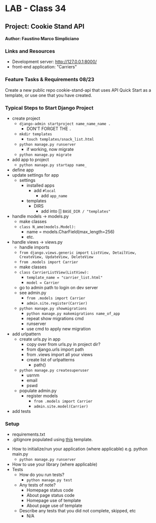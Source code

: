 # LAB - Class 34
## Project: Cookie Stand API
#### Author: Faustino Marco Simpliciano

### Links and Resources
- Development server: http://127.0.0.1:8000/
- front-end application: "Carriers"

### Feature Tasks & Requirements 08/23
Create a new public repo cookie-stand-api that uses API Quick Start as a template, or use one that you have created.

### Typical Steps to Start Django Project
- create project
  - `django-admin startproject name_name_name .`
    - DON'T FORGET THE `.`
  - `mkdir templates`
    - `touch templates/snack_list.html`
  - `python manage.py runserver`
    - if working, now migrate
  - `python manage.py migrate`
- add app to project
  - `python manage.py startapp name_`
- define app
- update settings for app
  - settings
    - installed apps
      - add `#local`
        - add `app_name`
    - templates
      - DIRS
        - add into [] `BASE_DIR / "templates"`
- handle models
  -> models.py
    - make classes
    - `class N_ame(models.Model):`
      - name = models.CharField(max_length=256)
      - etc.
- handle views
  -> views.py
    - handle imports
    - `from django.views.generic import ListView, DetailView, CreateView, UpdateView, DeleteView`
    - `from .models import Carrier`
    - make classes
    - `class CarrierListView(ListView):`
      - `template_name = "carrier_list.html"`
      - `model = Carrier`
  - go to admin path to login on dev server
  - see admin.py
    - `from .models import Carrier`
    - `admin.site.register(Carrier)`
  - `python manage.py showmigrations`
    - `python manage.py makemigrations name_of_app`
    - repeat show migrations cmd
    - runserver
    - use cmd to apply new migration
- add urlpattern
  - create urls.py in app
    - copy over from urls.py in project dir?
    - from django.urls import path
    - from .views import all your views
    - create list of urlpatterns
      - path()
  - `python manage.py createsuperuser`
    - usrnm
    - email
    - pswd
  - populate admin.py
    - register models
      - `from .models import Carrier`
      - `admin.site.model(Carrier)`
- add tests

### Setup
<!-- .env requirements (where applicable) -->
- requirements.txt
- .gitignore populated using [this](https://www.toptal.com/developers/gitignore/api/python,windows) template.
<!-- 
- PORT - Port Number
- DATABASE_URL - URL to the running Postgres instance/db -->
- How to initialize/run your application (where applicable) e.g. python main.py
  - `python manage.py runserver`
- How to use your library (where applicable)
- Tests
  - How do you run tests?
    - `python manage.py test`
  - Any tests of note?
    - Homepage status code
    - About page status code
    - Homepage use of template
    - About page use of template
  - Describe any tests that you did not complete, skipped, etc
    - N/A
